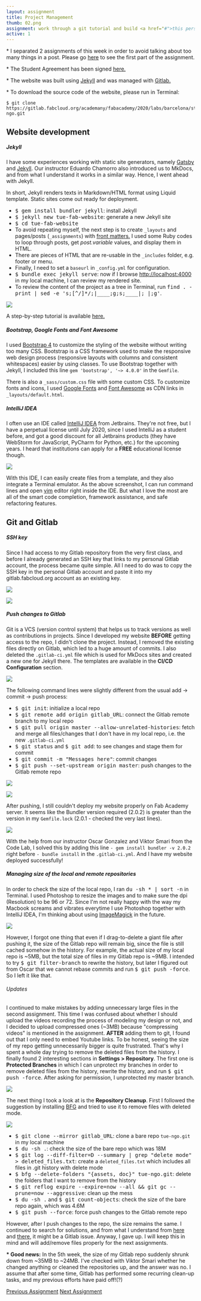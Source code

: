 ```yaml
---
layout: assignment
title: Project Management
thumb: 02.png
assignment: work through a git tutorial and build <a href="#">this personal website.</a>
active: 1
---
```


<p class="font-italic font-weight-bold">* I separated 2 assignments of this week in order to avoid talking about too many things in a post. Please go 
<a href="http://academany.fabcloud.io/fabacademy/2020/labs/barcelona/students/tue-ngo/assignments/week-01-1-principles-and-practices.html">here</a> to see the first part of the assignment.</p>
<p class="font-italic font-weight-bold">* The Student Agreement has been signed <a href="http://academany.fabcloud.io/fabacademy/2020/labs/barcelona/students/tue-ngo/agreement.html">here.</a></p>
<p class="font-italic font-weight-bold">* The website was built using <a href="#web">Jekyll</a> and was managed with <a href="#git">Gitlab.</a></p> 
<p class="font-italic font-weight-bold">* To download the source code of the website, please run in Terminal:</p> 
<pre class="bg-light py-2 mt-0"><code>$ git clone https://gitlab.fabcloud.org/academany/fabacademy/2020/labs/barcelona/students/tue-ngo.git</code></pre>
<p></p>

<h2 id="web">Website development</h2>
<h5>Jekyll</h5>
<p>I have some experiences working with static site generators, namely <a href="https://www.gatsbyjs.org/">Gatsby</a> and <a href="https://jekyllrb.com/docs/home/">Jekyll</a>. Our instructor Eduardo Chamorro also introduced us to MkDocs, and from what I understand it works in a similar way. Hence, I went ahead with Jekyll.</p>
<p>In short, Jekyll renders texts in Markdown/HTML format using Liquid template. Static sites come out ready for deployment.</p>
<ul>
<li><kbd>$ gem install bundler jekyll</kbd>: install Jekyll</li>
<li><kbd>$ jekyll new tue-fab-website</kbd>: generate a new Jekyll site</li>
<li><kbd>$ cd tue-fab-website</kbd></li>
<li>To avoid repeating myself, the next step is to create <code>_layouts</code> and pages/posts (<code>_assignments</code>) with <a href="https://jekyllrb.com/docs/front-matter/">front matters.</a> I used some Ruby codes to loop through posts, get <var>post.variable</var> values, and display them in HTML.</li> 
<li>There are pieces of HTML that are re-usable in the <code>_includes</code> folder, e.g. footer or menu.</li>
<li>Finally, I need to set a <code>baseurl</code> in <code>_config.yml</code> for configuration.</li> 
<li><kbd>$ bundle exec jekyll serve</kbd>: now if I browse <a href="http://localhost:4000">http://localhost:4000</a> in my local machine, I can review my rendered site.</li>
<li>To review the content of the project as a tree in Terminal, run <kbd>find . -print | sed -e 's;[^/]*/;|____;g;s;____|; |;g'</kbd>.</li>
</ul>
<img src="{{site.baseurl}}/assets/img/assignments/week-01/jekyll.png" class="img-fluid w-100"/>
<p>A step-by-step tutorial is available <a href="https://jekyllrb.com/docs/step-by-step/01-setup/">here.</a></p>
<p></p>

<h5>Bootstrap, Google Fonts and Font Awesome</h5>
<p>I used <a href="http://getbootstrap.com/docs/4.1/">Bootstrap 4</a> to customize the styling of the website without writing too many CSS. Bootstrap is a CSS framework used to make the responsive web design process (responsive layouts with columns and consistent whitespaces) easier by using classes. To use Bootstrap together with Jekyll, I included this line <code>gem 'bootstrap', '~> 4.0.0'</code> in the <code>Gemfile</code>.</p>
<p>There is also a <code>_sass/custom.css</code> file with some custom CSS. To customize fonts and icons, I used <a href="https://fonts.google.com/">Google Fonts</a> and <a href="https://fontawesome.com/v4.7.0/get-started/">Font Awesome</a> as CDN links in <code>_layouts/default.html</code>.</p>
<p></p>

<div class="share web _editor">
<h5>IntelliJ IDEA</h5>
<p>I often use an IDE called <a href="https://www.jetbrains.com/idea/">IntelliJ IDEA</a> from Jetbrains. They're not free, but I have a perpetual license until July 2020, since I used IntelliJ as a student before, and got a good discount for all Jetbrains products (they have WebStorm for JavaScript, PyCharm for Python, etc.) for the upcoming years. I heard that institutions can apply for a <strong>FREE</strong> educational license though.</p>
<img src="{{site.baseurl}}/assets/img/assignments/week-01/ide.png" class="img-fluid w-100"/>
<p></p>
<p>With this IDE, I can easily create files from a template, and they also integrate a Terminal emulator. As the above screenshot, I can run command lines and open <a href="https://www.vim.org/">vim</a> editor right inside the IDE. But what I love the most are all of the smart code completion, framework assistance, and safe refactoring features.</p>
</div>
<p></p>

<h2 id="git">Git and Gitlab</h2>

<h5>SSH key</h5>
<p>Since I had access to my Gitlab repository from the very first class, and before I already generated an SSH key that links to my personal Gitlab account, the process became quite simple. All I need to do was to copy the SSH key in the personal Gitlab account and paste it into my gitlab.fabcloud.org account as an existing key.</p>
<img src="{{site.baseurl}}/assets/img/assignments/week-01/ssh-1.png" class="img-fluid w-100"/>
<p></p>
<img src="{{site.baseurl}}/assets/img/assignments/week-01/ssh-2.png" class="img-fluid w-100"/>
<p></p>

<h5>Push changes to Gitlab</h5>
<p>Git is a VCS (version control system) that helps us to track versions as well as contributions in projects. Since I developed my website <strong>BEFORE</strong> getting access to the repo, I didn't clone the project. Instead, I removed the existing files directly on Gitlab, which led to a huge amount of commits. I also deleted the <code>.gitlab-ci.yml</code> file which is used for MkDocs sites and created a new one for Jekyll there. The templates are available in the <strong>CI/CD Configuration</strong> section.</p>
<img src="{{site.baseurl}}/assets/img/assignments/week-01/git-1.png" class="img-fluid w-100"/>
<p></p>
<p>The following command lines were slightly different from the usual add -> commit -> push process:</p>
<ul>
<li><kbd>$ git init</kbd>: initialize a local repo</li>
<li><kbd>$ git remote add origin gitlab_URL</kbd>: connect the Gitlab remote branch to my local repo</li>
<li><kbd>$ git pull origin master --allow-unrelated-histories</kbd>: fetch and merge all files/changes that I don't have in my local repo, i.e. the new <code>.gitlab-ci.yml</code></li>
<li><kbd>$ git status</kbd> and <kbd>$ git add</kbd>: to see changes and stage them for commit</li>
<li><kbd>$ git commit -m "Messages here"</kbd>: commit changes</li>
<li><kbd>$ git push --set-upstream origin master</kbd>: push changes to the Gitlab remote repo</li>
</ul>
<img src="{{site.baseurl}}/assets/img/assignments/week-01/git-3.png" class="img-fluid w-100"/>
<p></p>
<img src="{{site.baseurl}}/assets/img/assignments/week-01/git-4.png" class="img-fluid w-100"/>
<p></p>
<p>After pushing, I still couldn't deploy my website properly on Fab Academy server. It seems like the Bundler version required (2.0.2) is greater than the version in my <code>Gemfile.lock</code> (2.0.1 - checked the very last lines).</p>
<img src="{{site.baseurl}}/assets/img/assignments/week-01/git-8.png" class="img-fluid w-100"/>
<p>With the help from our instructor Oscar Gonzalez and Viktor Smari from the Code Lab, I solved this by adding this line <code>- gem install bundler -v 2.0.2</code> right before <code>- bundle install</code> in the <code>.gitlab-ci.yml</code>. And I have my website deployed successfully!</p>
<p></p>

<h5>Managing size of the local and remote repositories</h5>
<p>In order to check the size of the local repo, I ran <kbd>du -sh * | sort -n</kbd> in Terminal. I used Photoshop to resize the images and to make sure the dpi (Resolution) to be 96 or 72. Since I'm not really happy with the way my Macbook screams and vibrates everytime I use Photoshop together with IntelliJ IDEA, I'm thinking about using <a href="https://imagemagick.org/index.php">ImageMagick</a> in the future.</p>
<img src="{{site.baseurl}}/assets/img/assignments/week-01/compress-1.png" class="img-fluid w-100"/>
<p></p>
<p>However, I forgot one thing that even if I drag-to-delete a giant file after pushing it, the size of the Gitlab repo will remain big, since the file is still cached somehow in the history. For example, the actual size of my local repo is ~5MB, but the total size of files in my Gitlab repo is ~9MB. I intended to try <kbd>$ git filter-branch</kbd> to rewrite the history, but later I figured out from Oscar that we cannot rebase commits and run <kbd>$ git push -force</kbd>. So I left it like that.</p>
<h6>Updates</h6> 
<p>I continued to make mistakes by adding unnecessary large files in the second assignment. This time I was confused about whether I should upload the videos recording the process of modeling my design or not, and I decided to upload compressed ones (~3MB) because "compressing videos" is mentioned in the assignment. <strong>AFTER</strong> adding them to git, I found out that I only need to embed Youtube links. To be honest, seeing the size of my repo getting unnecessarily bigger is quite frustrated. That's why I spent a whole day trying to remove the deleted files from the history. I finally found 2 interesting sections in <strong>Settings > Repository</strong>. The first one is <strong>Protected Branches</strong> in which I can unprotect my branches in order to remove deleted files from the history, rewrite the history, and run <kbd>$ git push -force</kbd>. After asking for permission, I unprotected my master branch.</p>
<img src="{{site.baseurl}}/assets/img/assignments/week-01/git-5.png" class="img-fluid w-100"/>
<p></p>
<p>The next thing I took a look at is the <strong>Repository Cleanup</strong>. First I followed the suggestion by installing <a href="https://rtyley.github.io/bfg-repo-cleaner/">BFG</a> and tried to use it to remove files with deleted mode.</p> 
<img src="{{site.baseurl}}/assets/img/assignments/week-01/git-6.png" class="img-fluid w-100"/>
<p></p>
<ul>
<li><kbd>$ git clone --mirror gitlab_URL</kbd>: clone a bare repo <code>tue-ngo.git</code> in my local machine</li>
<li><kbd>$ du -sh .</kbd>: check the size of the bare repo which was 18M</li>
<li><kbd>$ git log --diff-filter=D --summary | grep "delete mode" > deleted_files.txt</kbd>: create a <code>deleted_files.txt</code> which includes all files in .git history with delete mode</li>
<li><kbd>$ bfg --delete-folders "{assets, doc}" tue-ngo.git</kbd>: delete the folders that I want to remove from the history</li>
<li><kbd>$ git reflog expire --expire=now --all && git gc --prune=now --aggressive</kbd>: clean up the mess</li>
<li><kbd>$ du -sh .</kbd> and <kbd>$ git count-objects</kbd>: check the size of the bare repo again, which was 4.6M</li>
<li><kbd>$ git push --force</kbd>: force push changes to the Gitlab remote repo</li>
</ul>
<p>However, after I push changes to the repo, the size remains the same. I continued to search for solutions, and from what I understand from <a href="https://github.com/rtyley/bfg-repo-cleaner/issues/208">here</a> and <a href="https://stackoverflow.com/questions/31932574/clean-up-large-files-on-git-server">there</a>, it might be a Gitlab issue. Anyway, I gave up. I will keep this in mind and will add/remove files properly for the next assignments.</p>
<p><strong>* Good news:</strong> In the 5th week, the size of my Gitlab repo suddenly shrunk down from ~35MB to ~24MB. I've checked with Viktor Smari whether he changed anything or cleaned the repositories up, and the answer was no. I assume that after some time, Gitlab has performed some recurring clean-up tasks, and my previous efforts have paid off!(?)</p> 
<p></p>

<div class="container w-100 text-center py-4">
<a class="btn m-2" href="http://academany.fabcloud.io/fabacademy/2020/labs/barcelona/students/tue-ngo/assignments/week-01-1-principles-and-practices.html">Previous Assignment</a>
<a class="btn m-2" href="http://academany.fabcloud.io/fabacademy/2020/labs/barcelona/students/tue-ngo/assignments/week-02-computer-aided-design.html">Next Assignment</a>
</div>